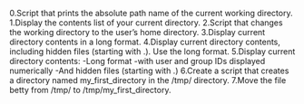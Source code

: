 0.Script that prints the absolute path name of the current working directory.
1.Display the contents list of your current directory.
2.Script that changes the working directory to the user’s home directory.
3.Display current directory contents in a long format.
4.Display current directory contents, including hidden files (starting with .). Use the long format.
5.Display current directory contents:
-Long format
-with user and group IDs displayed numerically
-And hidden files (starting with .)
6.Create a script that creates a directory named my_first_directory in the /tmp/ directory.
7.Move the file betty from /tmp/ to /tmp/my_first_directory.


